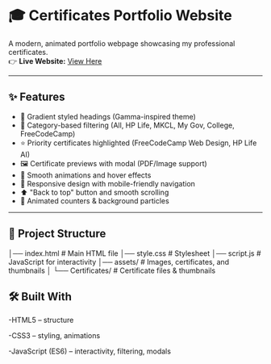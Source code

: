 # 🎓 Certificates Portfolio Website

A modern, animated portfolio webpage showcasing my professional certificates.  
👉 **Live Website:** [View Here](https://saurabh-tiwade.github.io/Portpholio-website-SR/)

---

## ✨ Features
- 🎨 Gradient styled headings (Gamma-inspired theme)  
- 📂 Category-based filtering (All, HP Life, MKCL, My Gov, College, FreeCodeCamp)  
- ⭐ Priority certificates highlighted (FreeCodeCamp Web Design, HP Life AI)  
- 🖼️ Certificate previews with modal (PDF/Image support)  
- 🔄 Smooth animations and hover effects  
- 📱 Responsive design with mobile-friendly navigation  
- ⬆️ "Back to top" button and smooth scrolling  
- 🌟 Animated counters & background particles  

---

## 📂 Project Structure

│── index.html # Main HTML file
│── style.css # Stylesheet
│── script.js # JavaScript for interactivity
│── assets/ # Images, certificates, and thumbnails
│ └── Certificates/ # Certificate files & thumbnails

## 🛠️ Built With

-HTML5 – structure

-CSS3 – styling, animations

-JavaScript (ES6) – interactivity, filtering, modals
